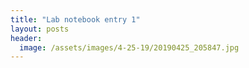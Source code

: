 ```yaml
---
title: "Lab notebook entry 1"
layout: posts
header:
  image: /assets/images/4-25-19/20190425_205847.jpg
---
```

